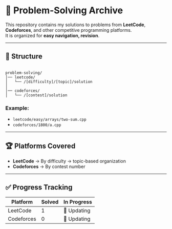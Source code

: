 # 🧩 Problem-Solving Archive

This repository contains my solutions to problems from **LeetCode**, **Codeforces**, and other competitive programming platforms.  
It is organized for **easy navigation, revision**.

<!-- , and interview prep**. -->

---

## 📂 Structure

```

problem-solving/
│── leetcode/
│   └── /[difficulty]/[topic]/solution
│
│── codeforces/
│   └── /[contest]/solution
```

<!-- │
│── atcoder/
│   └── \[abcXXX]/solution
│
│── icpc/
│   └── \[year-region]/solution -->

### Example:

- `leetcode/easy/arrays/two-sum.cpp`
- `codeforces/1800/a.cpp`
<!-- - `atcoder/abc300/a.cpp`
- `icpc/2024-arabic-north-africa/contest1.cpp` -->

---

## 🏆 Platforms Covered

- **LeetCode** → By difficulty → topic-based organization
- **Codeforces** → By contest number
<!-- - **AtCoder** → By contest (ABC, ARC, etc.)
- **ICPC** → By year and regional contest -->

---

## ✅ Progress Tracking

| Platform   | Solved | In Progress |
|------------|--------|-------------|
| LeetCode   | 1   | 🔄 Updating |
| Codeforces | 0   | 🔄 Updating |
